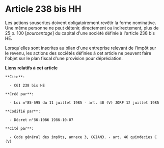 # Article 238 bis HH

Les actions souscrites doivent obligatoirement revêtir la forme nominative. Une même personne ne peut détenir, directement ou
indirectement, plus de 25 p. 100 [*pourcentage*] du capital d'une société définie à l'article 238 bis HE.

Lorsqu'elles sont inscrites au bilan d'une entreprise relevant de l'impôt sur le revenu, les actions des sociétés définies à
cet article ne peuvent faire l'objet sur le plan fiscal d'une provision pour dépréciation.

**Liens relatifs à cet article**

	**Cite**:

	  - CGI 238 bis HE

	**Créé par**:

	  - Loi n°85-695 du 11 juillet 1985 - art. 40 (V) JORF 12 juillet 1985

	**Codifié par**:

	  - Décret n°86-1086 1986-10-07

	**Cité par**:

	  - Code général des impôts, annexe 3, CGIAN3. - art. 46 quindecies C (V)
